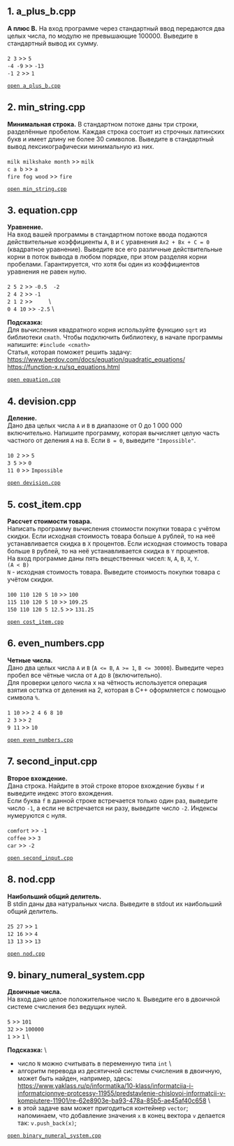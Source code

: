## 1. a_plus_b.cpp

**A плюс B.**
На вход программе через стандартный ввод передаются два целых числа, по модулю не превышающие 100000. Выведите в стандартный вывод их сумму. \
\
`2 3` >> `5` \
`-4 -9`	>> `-13` \
`-1 2` >> `1`

[`open a_plus_b.cpp`](https://github.com/igotbitches/coursera_cpp/blob/master/Course%201.%20White%20belt/Week%201/a_plus_b.cpp)


## 2. min_string.cpp

**Минимальная строка.**
В стандартном потоке даны три строки, разделённые пробелом. Каждая строка состоит из строчных латинских букв и имеет длину не более 30 символов. 
Выведите в стандартный вывод лексикографически минимальную из них. \
\
`milk milkshake month` >>	`milk` \
`c a b` >> `a` \
`fire fog wood` >> `fire`

[`open min_string.cpp`](https://github.com/igotbitches/coursera_cpp/blob/master/Course%201.%20White%20belt/Week%201/min_string.cpp)

## 3. equation.cpp

**Уравнение.** \
На вход вашей программы в стандартном потоке ввода подаются действительные коэффициенты `A`, `B` и `C` уравнения `Ax2 + Bx + C = 0` (квадратное уравнение). 
Выведите все его различные действительные корни в поток вывода в любом порядке, при этом разделяя корни пробелами. 
Гарантируется, что хотя бы один из коэффициентов уравнения не равен нулю. \
\
`2 5 2` >> `-0.5  -2` \
`2 4 2` >> `-1` \
`2 1 2` >> `	`	\	
`0 4 10` >>	`-2.5` \

**Подсказка:** \
Для вычисления квадратного корня используйте функцию `sqrt` из библиотеки `cmath`. Чтобы подключить библиотеку, в начале программы напишите: `#include <cmath>` \
Статья, которая поможет решить задачу: \
https://www.berdov.com/docs/equation/quadratic_equations/ \
https://function-x.ru/sq_equations.html

[`open equation.cpp`](https://github.com/igotbitches/coursera_cpp/blob/master/Course%201.%20White%20belt/Week%201/equation.cpp)


## 4. devision.cpp

**Деление.** \
Дано два целых числа `A` и `B` в диапазоне от 0 до 1 000 000 включительно. Напишите программу, которая вычисляет целую часть частного от деления `A` на `B`.
Если `B = 0`, выведите `"Impossible"`. \
\
`10 2`  >> 	`5` \
`3 5`	 >> 	`0` \
`11 0`	>>	`Impossible`

[`open devision.cpp`](https://github.com/igotbitches/coursera_cpp/blob/master/Course%201.%20White%20belt/Week%201/devision.cpp)

## 5. cost_item.cpp

**Рассчет стоимости товара.** \
Написать программу вычисления стоимости покупки товара с учётом скидки. Если исходная стоимость товара больше `A` рублей, то на неё устанавливается скидка в `X` процентов. Если исходная стоимость товара больше `B` рублей, то на неё устанавливается скидка в `Y` процентов. \
На вход программе даны пять вещественных чисел: `N`, `A`, `B`, `X`, `Y`. \
`(A < B)` \
`N` - исходная стоимость товара. Выведите стоимость покупки товара с учётом скидки. \
\
`100 110 120 5 10` >> 	`100` \
`115 110 120 5 10` >>		`109.25` \
`150 110 120 5 12.5` >> 	`131.25` 

[`open cost_item.cpp`](https://github.com/igotbitches/coursera_cpp/blob/master/Course%201.%20White%20belt/Week%201/cost_item.cpp)

## 6. even_numbers.cpp

**Четные числа.** \
Дано два целых числа `A` и `B` (`A <= B`, `A >= 1`, `B <= 30000`). Выведите через пробел все чётные числа от `A` до `B` (включительно). \
Для проверки целого числа x на чётность используется операция взятия остатка от деления на 2, которая в C++ оформляется с помощью символа `%`. \
\
`1 10`  >>  	`2 4 6 8 10` \
`2 3`	  >>  	`2` \
`9 11`  >>		`10`

[`open even_numbers.cpp`](https://github.com/igotbitches/coursera_cpp/blob/master/Course%201.%20White%20belt/Week%201/even_numbers.cpp)

## 7. second_input.cpp

**Второе вхождение.** \
Дана строка. Найдите в этой строке второе вхождение буквы `f` и выведите индекс этого вхождения. \
Если буква `f` в данной строке встречается только один раз, выведите число `-1`, а если не встречается ни разу, выведите число `-2`. Индексы нумеруются с нуля. \
\
`comfort`  >>		`-1` \
`coffee`	>>  	`3` \
`car`	 >>		`-2`

[`open second_input.cpp`](https://github.com/igotbitches/coursera_cpp/blob/master/Course%201.%20White%20belt/Week%201/second_input.cpp)


## 8. nod.cpp

**Наибольший общий делитель.** \
В stdin даны два натуральных числа. Выведите в stdout их наибольший общий делитель. \
\
`25 27`  >>		`1` \
`12 16`	 >> 	`4` \
`13 13`	 >>		`13`

[`open nod.cpp`](https://github.com/igotbitches/coursera_cpp/blob/master/Course%201.%20White%20belt/Week%201/nod.cpp)

## 9. binary_numeral_system.cpp

**Двоичные числа.** \
На вход дано целое положительное число `N`. Выведите его в двоичной системе счисления без ведущих нулей. \
\
`5`		>>	 `101` \
`32`	>>	 `100000` \
`1`		>>	 `1` \

**Подсказка:** \
- число `N` можно считывать в переменную типа `int` \
- алгоритм перевода из десятичной системы счисления в двоичную, может быть найден, например, здесь: https://www.yaklass.ru/p/informatika/10-klass/informatciia-i-informatcionnye-protcessy-11955/predstavlenie-chislovoi-informatcii-v-kompiutere-11901/re-62e8903e-ba93-478a-85b5-ae45af40c658 \
- в этой задаче вам может пригодиться контейнер `vector`; напоминаем, что добавление значения `x` в конец вектора `v` делается так: `v.push_back(x)`;

[`open binary_numeral_system.cpp`](https://github.com/igotbitches/coursera_cpp/blob/master/Course%201.%20White%20belt/Week%201/binary_numeral_system.cpp)


